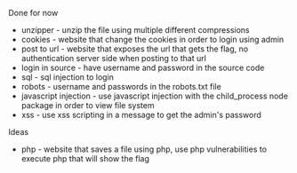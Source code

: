 Done for now
- unzipper - unzip the file using multiple different compressions
- cookies - website that change the cookies in order to login using admin
- post to url - website that exposes the url that gets the flag, no authentication server side when posting to that url
- login in source - have username and password in the source code
- sql - sql injection to login
- robots - username and passwords in the robots.txt file
- javascript injection - use javascript injection with the child_process node package in order to view file system
- xss - use xss scripting in a message to get the admin's password

Ideas
- php - website that saves a file using php, use php vulnerabilities to execute php that will show the flag
